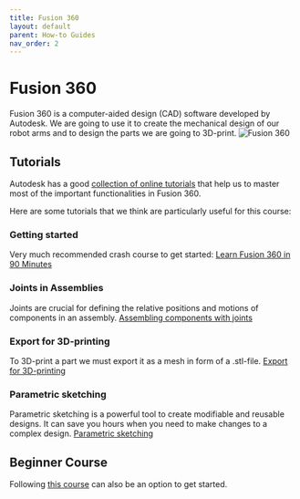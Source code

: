 ```yaml
---
title: Fusion 360
layout: default
parent: How-to Guides
nav_order: 2
---
```


# Fusion 360 
Fusion 360 is a computer-aided design (CAD) software developed by Autodesk. We are going to use it to create the mechanical design of our robot arms and to design the parts we are going to 3D-print.
![Fusion 360](../../../assets/images/fusion360.png)
## Tutorials
Autodesk has a good [collection of online tutorials](https://www.autodesk.com/certification/learn/catalog/product/Fusion%20360) that help us to master most of the important functionalities in Fusion 360.

Here are some tutorials that we think are particularly useful for this course:

### Getting started
Very much recommended crash course to get started: [Learn Fusion 360 in 90 Minutes](https://www.autodesk.com/certification/learn/course/learn-fusion-360-in-90-minutes)

### Joints in Assemblies
Joints are crucial for defining the relative positions and motions of components in an assembly. [Assembling components with joints](https://www.autodesk.com/certification/learn/module/assembling-components-with-joints)

### Export for 3D-printing
To 3D-print a part we must export it as a mesh in form of a .stl-file. [Export for 3D-printing](https://www.autodesk.com/certification/learn/module/exporting-for-3d-printing)

### Parametric sketching
Parametric sketching is a powerful tool to create modifiable and reusable designs. It can save you hours when you need to make changes to a complex design. [Parametric sketching](https://www.autodesk.com/certification/learn/module/fusion360-intro-to-3d-modeling-associate-parametric-modeling-in-fusion-360:-sketching)

## Beginner Course
Following [this course](https://help.autodesk.com/view/fusion360/ENU/courses/) can also be an option to get started.